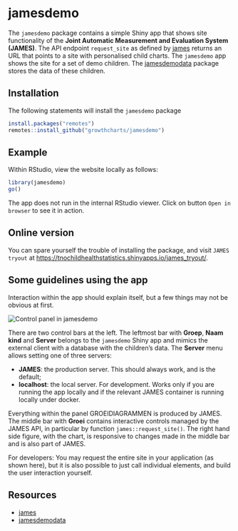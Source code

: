 
<!-- README.md is generated from README.Rmd. Please edit that file -->

# jamesdemo

The `jamesdemo` package contains a simple Shiny app that shows site
functionality of the **Joint Automatic Measurement and Evaluation System
(JAMES)**. The API endpoint `request_site` as defined by
[james](https://github.com/growthcharts/james) returns an URL that
points to a site with personalised child charts. The `jamesdemo` app
shows the site for a set of demo children. The
[jamesdemodata](https://github.com/growthcharts/jamesdemodata) package
stores the data of these children.

## Installation

The following statements will install the `jamesdemo` package

``` r
install.packages("remotes")
remotes::install_github("growthcharts/jamesdemo")
```

## Example

Within RStudio, view the website locally as follows:

``` r
library(jamesdemo)
go()
```

The app does not run in the internal RStudio viewer. Click on button
`Open in browser` to see it in action.

## Online version

You can spare yourself the trouble of installing the package, and visit
`JAMES tryout` at
<https://tnochildhealthstatistics.shinyapps.io/james_tryout/>.

## Some guidelines using the app

Interaction within the app should explain itself, but a few things may
not be obvious at first.

![Control panel in
jamesdemo](https://raw.githubusercontent.com/growthcharts/jamesdemo/master/inst/figures/JAMES_tryout.png?raw=true)

There are two control bars at the left. The leftmost bar with **Groep**,
**Naam kind** and **Server** belongs to the `jamesdemo` Shiny app and
mimics the external client with a database with the children’s data. The
**Server** menu allows setting one of three servers:

-   **JAMES**: the production server. This should always work, and is
    the default;
-   **localhost**: the local server. For development. Works only if you
    are running the app locally and if the relevant JAMES container is
    running locally under docker.

Everything within the panel GROEIDIAGRAMMEN is produced by JAMES. The
middle bar with **Groei** contains interactive controls managed by the
JAMES API, in particular by function `james::request_site()`. The right
hand side figure, with the chart, is responsive to changes made in the
middle bar and is also part of JAMES.

For developers: You may request the entire site in your application (as
shown here), but it is also possible to just call individual elements,
and build the user interaction yourself.

## Resources

-   [james](https://github.com/growthcharts/james)
-   [jamesdemodata](https://github.com/growthcharts/jamesdemodata)
